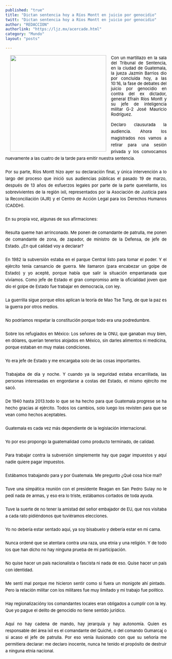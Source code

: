 ```yaml
---
published: "true"
title: "Dictan sentencia hoy a Ríos Montt en juicio por genocidio"
twitt: "Dictan sentencia hoy a Ríos Montt en juicio por genocidio"
author: "REDACCION"
authorlink: "https://ljz.mx/acercade.html"
category: "Mundo"
layout: "posts"

---
```


<img src="http://ljz.mx/images/stories/fotos_mayo2013/5riosmmontt.jpg" border="0" width="300" style="margin-left: 15px; margin-right: 15px; float: left;" />

<p style="text-align: justify;">
  <span style="color: #000000; line-height: normal;"><span style="font-size: small;">Con un martillazo en la sala del Tribunal de Sentencia, en la ciudad de Guatemala, la jueza Jazmin Barrios dio por concluida hoy, a las 10:16, la fase de debates del juicio por genocidio en contra del ex dictador, general Efraín Ríos Montt y su jefe de inteligencia militar G-2 José Mauricio Rodríguez. </span></span>
</p>

<span style="font-size: small;"> </span>

<p style="line-height: 1.5em; margin: 0px 0px 1.5em; color: #000000; text-align: justify;">
  <span style="font-size: small;">Declaro clausurada la audiencia. Ahora los magistrados nos vamos a retirar para una sesión privada y los convocamos nuevamente a las cuatro de la tarde para emitir nuestra sentencia.</span>
</p>

<span style="font-size: small;"> </span>

<p style="line-height: 1.5em; margin: 0px 0px 1.5em; color: #000000; text-align: justify;">
  <span style="font-size: small;">Por su parte, Ríos Montt hizo ayer su declaración final, y única intervención a lo largo del proceso que inició sus audiencias públicas el pasado 19 de marzo, después de 13 años de esfuerzos legales por parte de la parte querellante, los sobrevivientes de la región ixil, representados por la Asociación de Justicia para la Reconciliación (AJR) y el Centro de Acción Legal para los Derechos Humanos (CADDH).</span>
</p>

<span style="font-size: small;"> </span>

<p style="line-height: 1.5em; margin: 0px 0px 1.5em; color: #000000; text-align: justify;">
  <span style="font-size: small;">En su propia voz, algunas de sus afirmaciones:</span>
</p>

<span style="font-size: small;"> </span>

<p style="line-height: 1.5em; margin: 0px 0px 1.5em; color: #000000; text-align: justify;">
  <span style="font-size: small;">Resulta queme han arrinconado. Me ponen de comandante de patrulla, me ponen de comandante de zona, de zapador, de ministro de la Defensa, de jefe de Estado. ¿En qué calidad voy a declarar?</span>
</p>

<span style="font-size: small;"> </span>

<p style="line-height: 1.5em; margin: 0px 0px 1.5em; color: #000000; text-align: justify;">
  <span style="font-size: small;">En 1982 la subversión estaba en el parque Central listo para tomar el poder. Y el ejército tenía cansancio de guerra. Me llamaron (para encabezar un golpe de Estado) y yo acepté, porque había que salir la situación empantanada que vivíamos. Como jefe de Estado el gran compromiso ante la oficialidad joven que dio el golpe de Estado fue trabajar en democracia, con ley.</span>
</p>

<span style="font-size: small;"> </span>

<p style="line-height: 1.5em; margin: 0px 0px 1.5em; color: #000000; text-align: justify;">
  <span style="font-size: small;">La guerrilla sigue porque ellos aplican la teoría de Mao Tse Tung, de que la paz es la guerra por otros medios.</span>
</p>

<span style="font-size: small;"> </span>

<p style="line-height: 1.5em; margin: 0px 0px 1.5em; color: #000000; text-align: justify;">
  <span style="font-size: small;">No podríamos respetar la constitución porque todo era una podredumbre.</span>
</p>

<span style="font-size: small;"> </span>

<p style="line-height: 1.5em; margin: 0px 0px 1.5em; color: #000000; text-align: justify;">
  <span style="font-size: small;">Sobre los refugiados en México: Los señores de la ONU, que ganaban muy bien, en dólares, querían tenerlos alojados en México, sin darles alimentos ni medicina, porque estaban en muy malas condiciones.</span>
</p>

<span style="font-size: small;"> </span>

<p style="line-height: 1.5em; margin: 0px 0px 1.5em; color: #000000; text-align: justify;">
  <span style="font-size: small;">Yo era jefe de Estado y me encargaba solo de las cosas importantes.</span>
</p>

<span style="font-size: small;"> </span>

<p style="line-height: 1.5em; margin: 0px 0px 1.5em; color: #000000; text-align: justify;">
  <span style="font-size: small;">Trabajaba de día y noche. Y cuando ya la seguridad estaba encarrillada, las personas interesadas en engordarse a costas del Estado, el mismo ejército me sacó.</span>
</p>

<span style="font-size: small;"> </span>

<p style="line-height: 1.5em; margin: 0px 0px 1.5em; color: #000000; text-align: justify;">
  <span style="font-size: small;">De 1940 hasta 2013.todo lo que se ha hecho para que Guatemala progrese se ha hecho gracias al ejército. Todos los cambios, solo luego los revisten para que se vean como hechos aceptables.</span>
</p>

<span style="font-size: small;"> </span>

<p style="line-height: 1.5em; margin: 0px 0px 1.5em; color: #000000; text-align: justify;">
  <span style="font-size: small;">Guatemala es cada vez más dependiente de la legislación internacional.</span>
</p>

<span style="font-size: small;"> </span>

<p style="line-height: 1.5em; margin: 0px 0px 1.5em; color: #000000; text-align: justify;">
  <span style="font-size: small;">Yo por eso propongo la guatemalidad como producto terminado, de calidad.</span>
</p>

<span style="font-size: small;"> </span>

<p style="line-height: 1.5em; margin: 0px 0px 1.5em; color: #000000; text-align: justify;">
  <span style="font-size: small;">Para trabajar contra la subversión simplemente hay que pagar impuestos y aquí nadie quiere pagar impuestos.</span>
</p>

<span style="font-size: small;"> </span>

<p style="line-height: 1.5em; margin: 0px 0px 1.5em; color: #000000; text-align: justify;">
  <span style="font-size: small;">Estábamos trabajando para y por Guatemala. Me pregunto ¿Qué cosa hice mal?</span>
</p>

<span style="font-size: small;"> </span>

<p style="line-height: 1.5em; margin: 0px 0px 1.5em; color: #000000; text-align: justify;">
  <span style="font-size: small;">Tuve una simpática reunión con el presidente Reagan en San Pedro Sulay no le pedí nada de armas, y eso era lo triste, estábamos cortados de toda ayuda.</span>
</p>

<span style="font-size: small;"> </span>

<p style="line-height: 1.5em; margin: 0px 0px 1.5em; color: #000000; text-align: justify;">
  <span style="font-size: small;">Tuve la suerte de no tener la amistad del señor embajador de EU, que nos visitaba a cada rato pidiéndonos que tuviéramos elecciones.</span>
</p>

<span style="font-size: small;"> </span>

<p style="line-height: 1.5em; margin: 0px 0px 1.5em; color: #000000; text-align: justify;">
  <span style="font-size: small;">Yo no debería estar sentado aquí, ya soy bisabuelo y debería estar en mi cama.</span>
</p>

<span style="font-size: small;"> </span>

<p style="line-height: 1.5em; margin: 0px 0px 1.5em; color: #000000; text-align: justify;">
  <span style="font-size: small;">Nunca ordené que se atentara contra una raza, una etnia y una religión. Y de todo los que han dicho no hay ninguna prueba de mi participación.</span>
</p>

<span style="font-size: small;"> </span>

<p style="line-height: 1.5em; margin: 0px 0px 1.5em; color: #000000; text-align: justify;">
  <span style="font-size: small;">No quise hacer un país nacionalista o fascista ni nada de eso. Quise hacer un país con identidad.</span>
</p>

<span style="font-size: small;"> </span>

<p style="line-height: 1.5em; margin: 0px 0px 1.5em; color: #000000; text-align: justify;">
  <span style="font-size: small;">Me sentí mal porque me hicieron sentir como si fuera un monigote ahí pintado.  Pero la relación militar con los militares fue muy limitado y mi trabajo fue político.</span>
</p>

<span style="font-size: small;"> </span>

<p style="line-height: 1.5em; margin: 0px 0px 1.5em; color: #000000; text-align: justify;">
  <span style="font-size: small;">Hay regionalizacióny los comandantes locales eran obligados a cumplir con la ley. Que yo pague el delito de genocidio no tiene sentido jurídico.</span>
</p>

<span style="font-size: small;"> </span>

<p style="line-height: 1.5em; margin: 0px 0px 1.5em; color: #000000; text-align: justify;">
  <span style="font-size: small;">Aquí no hay cadena de mando, hay jerarquía y hay autonomía. Quien es responsable del área ixil es el comandante del Quiché, o del comando Gumarcaj o si acaso el jefe de patrulla. Por eso venía ilusionado con que su señoría me permitiera declarar: me declaro inocente, nunca he tenido el propósito de destruir a ninguna etnia nacional.</span>
</p>
